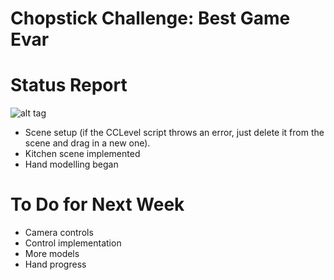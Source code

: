 Chopstick Challenge: Best Game Evar
===================================

Status Report
=============
![alt tag](http://puu.sh/4QJ5H.png)
- Scene setup (if the CCLevel script throws an error, just delete it from the scene and drag in a new one).
- Kitchen scene implemented
- Hand modelling began

To Do for Next Week
===================
- Camera controls
- Control implementation
- More models
- Hand progress


